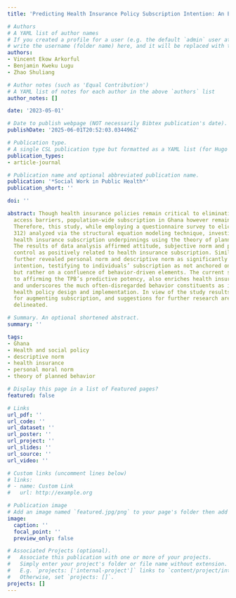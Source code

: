 ```yaml
---
title: 'Predicting Health Insurance Policy Subscription Intention: An Empirical Study'

# Authors
# A YAML list of author names
# If you created a profile for a user (e.g. the default `admin` user at `content/authors/admin/`), 
# write the username (folder name) here, and it will be replaced with their full name and linked to their profile.
authors:
- Vincent Ekow Arkorful
- Benjamin Kweku Lugu
- Zhao Shuliang

# Author notes (such as 'Equal Contribution')
# A YAML list of notes for each author in the above `authors` list
author_notes: []

date: '2023-05-01'

# Date to publish webpage (NOT necessarily Bibtex publication's date).
publishDate: '2025-06-01T20:52:03.034496Z'

# Publication type.
# A single CSL publication type but formatted as a YAML list (for Hugo requirements).
publication_types:
- article-journal

# Publication name and optional abbreviated publication name.
publication: '*Social Work in Public Health*'
publication_short: ''

doi: ''

abstract: Though health insurance policies remain critical to eliminating healthcare
  access barriers, population-wide subscription in Ghana however remains unsatisfactory.
  Therefore, this study, while employing a questionnaire survey to elicit data (n=
  312) analyzed via the structural equation modeling technique, investigates individual
  health insurance subscription underpinnings using the theory of planned behavior.
  The results of data analysis affirmed attitude, subjective norm and perceived behavior
  control as positively related to health insurance subscription. Similarly, results
  further revealed personal norm and descriptive norm as significantly related to
  intention, testifying to individuals’ subscription as not anchored on a single factor,
  but rather on a confluence of behavior-driven elements. The current study, in addition
  to affirming the TPB’s predictive potency, also enriches health insurance research,
  and underscores the much often-disregarded behavior constituents as imperative to
  health policy design and implementation. In view of the study results, implications
  for augmenting subscription, and suggestions for further research are subsequently
  delineated.

# Summary. An optional shortened abstract.
summary: ''

tags:
- Ghana
- Health and social policy
- descriptive norm
- health insurance
- personal moral norm
- theory of planned behavior

# Display this page in a list of Featured pages?
featured: false

# Links
url_pdf: ''
url_code: ''
url_dataset: ''
url_poster: ''
url_project: ''
url_slides: ''
url_source: ''
url_video: ''

# Custom links (uncomment lines below)
# links:
# - name: Custom Link
#   url: http://example.org

# Publication image
# Add an image named `featured.jpg/png` to your page's folder then add a caption below.
image:
  caption: ''
  focal_point: ''
  preview_only: false

# Associated Projects (optional).
#   Associate this publication with one or more of your projects.
#   Simply enter your project's folder or file name without extension.
#   E.g. `projects: ['internal-project']` links to `content/project/internal-project/index.md`.
#   Otherwise, set `projects: []`.
projects: []
---
```


